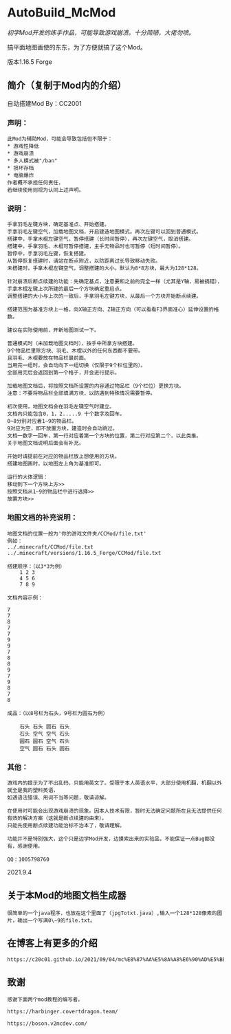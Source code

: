 # AutoBuild_McMod

*初学Mod开发的练手作品，可能导致游戏崩溃。十分简陋，大佬勿喷。*

搞平面地图画使的东东，为了方便就搞了这个Mod。

版本1.16.5 Forge

## 简介（复制于Mod内的介绍）

自动搭建Mod By：CC2001

### 声明：

    此Mod为辅助Mod，可能会导致包括但不限于：
    * 游戏性降低
    * 游戏崩溃
    * 多人模式被"/ban"
    * 损坏存档
    * 电脑爆炸
    作者概不承担任何责任，
    若继续使用则视为认同上述声明。

### 说明：

    手拿羽毛左键方块，确定基准点、开始搭建。
    手拿羽毛左键空气，加载地图文档，开启建造地图模式。再次左键可以回到普通模式。
    搭建中，手拿木棍左键空气，暂停搭建（长时间暂停），再次左键空气，取消搭建。
    搭建中，手拿羽毛、木棍可暂停搭建，主手无物品时也可暂停（短时间暂停）。
    暂停中，手拿羽毛左键，恢复搭建。
    从暂停恢复搭建时，请站在断点附近，以防距离过长导致移动失败。
    未搭建时，手拿木棍左键空气，调整搭建的大小。默认为8*8方块，最大为128*128。

    针对崩溃后断点续建的功能：先确定基点，注意要和之前的完全一样（尤其是Y轴，易被搞错），
    手拿木棍左键上次所建的最后一个方块确定重启点，
    调整搭建的大小与上次的一致后，手拿羽毛左键方块，从最后一个方块开始断点续建。

    搭建范围为基准方块上一格，向X轴正方向、Z轴正方向（可以看看F3界面准心）延伸设置的格数。

    建议在实际使用前，开新地图测试一下。

    普通模式时（未加载地图文档时），按手中所拿方块搭建。
    9个物品栏里除方块、羽毛、木棍以外的任何东西都不要带。
    且羽毛、木棍要放在物品栏最前面。
    当用完一组时，会自动向下一组切换（仅限于9个栏位里的）。
    全部用完后会返回到第一个格子，并会进行提示。

    加载地图文档后，将按照文档所设置的内容通过物品栏（9个栏位）更换方块。
    注意：不要将物品栏全部填满方块，以防遇到特殊情况需要暂停。

    初次使用，地图文档会在羽毛左键空气时建立。
    文档内只能包含0，1，2.....9 十个数字及回车。
    0~8分别对应着1~9的物品栏。
    9对应为空，即不放置方块，建造时会自动跳过。
    文档一数字一回车，第一行对应着第一个方块的位置，第二行对应第二个，以此类推。
    关于地图文档说明后面会有补充。

    开始时请提前在对应的物品栏放上想使用的方块。
    搭建地图画时，以地图左上角为基准即可。

    运行的大体逻辑：
    移动到下一个方块上方>>
    按照文档从1~9的物品栏中进行选择>>
    放置方块>>

### 地图文档的补充说明：

    地图文档的位置一般为'你的游戏文件夹/CCMod/file.txt'
    例如：
    ../.minecraft/CCMod/file.txt
    ../.minecraft/versions/1.16.5_Forge/CCMod/file.txt

    搭建顺序：（以3*3为例）
        1 2 3
        4 5 6
        7 8 9

    文档内容示例：

    7
    7
    8
    7
    7
    9
    9
    7
    8
    8
    9
    7
    9
    8
    7
    8

    成品：（以8号栏为石头，9号栏为圆石为例）

        石头 石头 圆石 石头
        石头 空气 空气 石头
        圆石 圆石 空气 石头
        空气 圆石 石头 圆石


###  其他：

    游戏内的提示为了不出乱码，只能用英文了。受限于本人英语水平，大部分使用机翻，机翻以外就全是我的塑料英语，
    如遇语法错误、用词不当等问题，敬请谅解。

    在使用时可能会出现游戏崩溃的现象。因本人技术有限，暂时无法确定问题所在且无法提供任何有效的解决方案（这就是断点续建的由来）。
    只能先使用断点续建功能治标不治本了，敬请理解。

    功能并不是特别强大，这个只是边学Mod开发，边摸索出来的实验品，不能保证一点Bug都没有，感谢使用。

    QQ：1005798760

2021.9.4

## 关于本Mod的地图文档生成器

    很简单的一个java程序，也放在这个里面了（jpgTotxt.java）,输入一个128*128像素的图片，输出一个写满0\~9的file.txt。
    
##  在博客上有更多的介绍

    https://c20c01.github.io/2021/09/04/mc%E8%87%AA%E5%8A%A8%E6%90%AD%E5%BB%BAMod/
    
## 致谢

    感谢下面两个mod教程的编写者。

    https://harbinger.covertdragon.team/
    
    https://boson.v2mcdev.com/    
